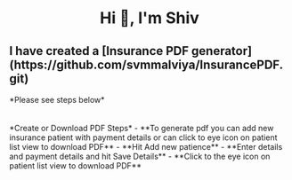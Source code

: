 <h1 align="center">Hi 👋, I'm Shiv</h1>
<h2 > I have created a [Insurance PDF generator] (https://github.com/svmmalviya/InsurancePDF.git)</h2>
*Please see steps below*
</br></br></br>
 *Create or Download PDF Steps*
- **To generate pdf you can add new insurance patient with payment details or can click to eye icon on patient list view to download PDF**
- **Hit Add new patience**
- **Enter details and payment details and hit Save Details**
- **Click to the eye icon on patient list view to download PDF**

